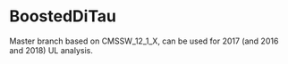 # BoostedDiTau

Master branch based on CMSSW_12_1_X, can be used for 2017 (and 2016 and 2018) UL analysis.
